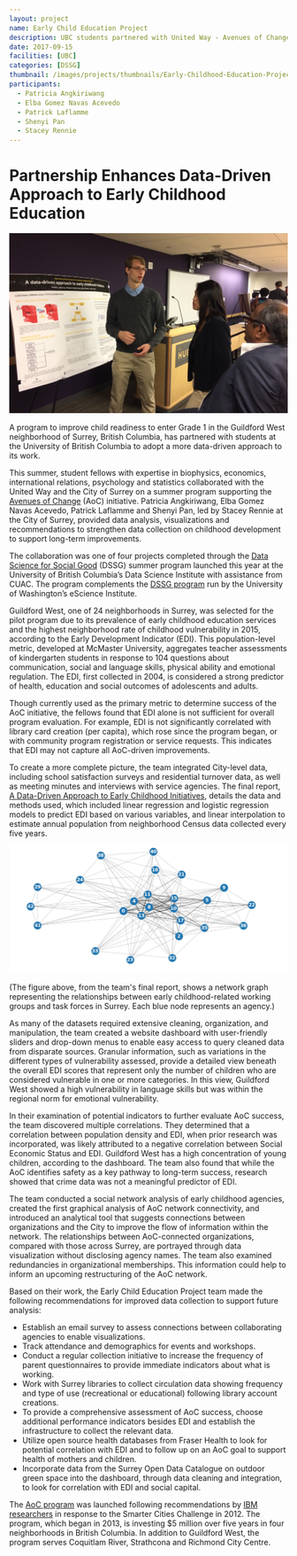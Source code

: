 ```yaml
---
layout: project
name: Early Child Education Project
description: UBC students partnered with United Way - Avenues of Change to facilitate a data-driven approach to improving child readiness to enter Grade 1 in Guildford West, B.C.
date: 2017-09-15
facilities: [UBC]
categories: [DSSG]
thumbnail: /images/projects/thumbnails/Early-Childhood-Education-Project.png
participants:
  - Patricia Angkiriwang
  - Elba Gomez Navas Acevedo
  - Patrick Laflamme
  - Shenyi Pan
  - Stacey Rennie
---
```


# Partnership Enhances Data-Driven Approach to Early Childhood Education

![Surrey education presentation](/images/projects/surrey_education2.jpg)

A program to improve child readiness to enter Grade 1 in the Guildford West neighborhood of Surrey, British Columbia, has partnered with students at the University of British Columbia to adopt a more data-driven approach to its work.

This summer, student fellows with expertise in biophysics, economics, international relations, psychology and statistics collaborated with the United Way and the City of Surrey on a summer program supporting the [Avenues of Change](https://www.uwlm.ca/what-we-do/all-that-kids-can-be/aves-of-change/) (AoC) initiative. Patricia Angkiriwang, Elba Gomez Navas Acevedo, Patrick Laflamme and Shenyi Pan, led by Stacey Rennie at the City of Surrey, provided data analysis, visualizations and recommendations to strengthen data collection on childhood development to support long-term improvements.

The collaboration was one of four projects completed through the [Data Science for Social Good](https://dsi.ubc.ca/data-science-social-good) (DSSG) summer program launched this year at the University of British Columbia’s Data Science Institute with assistance from CUAC. The program complements the [DSSG program](http://escience.washington.edu/dssg/) run by the University of Washington’s eScience Institute.

Guildford West, one of 24 neighborhoods in Surrey, was selected for the pilot program due to its prevalence of early childhood education services and the highest neighborhood rate of childhood vulnerability in 2015, according to the Early Development Indicator (EDI). This population-level metric, developed at McMaster University, aggregates teacher assessments of kindergarten students in response to 104 questions about communication, social and language skills, physical ability and emotional regulation. The EDI, first collected in 2004, is considered a strong predictor of health, education and social outcomes of adolescents and adults.

Though currently used as the primary metric to determine success of the AoC initiative, the fellows found that EDI alone is not sufficient for overall program evaluation. For example, EDI is not significantly correlated with library card creation (per capita), which rose since the program began, or with community program registration or service requests. This indicates that EDI may not capture all AoC-driven improvements.

To create a more complete picture, the team integrated City-level data, including school satisfaction surveys and residential turnover data, as well as meeting minutes and interviews with service agencies. The final report, [A Data-Driven Approach to Early Childhood Initiatives](https://dsi.ubc.ca/data-science-social-good-final-reports-2017), details the data and methods used, which included linear regression and logistic regression models to predict EDI based on various variables, and linear interpolation to estimate annual population from neighborhood Census data collected every five years.

![Surrey Education Graphic](/images/projects/surrey_education.jpg)

(The figure above, from the team's final report, shows a network graph representing the relationships between early childhood-related working groups and task forces in Surrey. Each blue node represents an agency.)

As many of the datasets required extensive cleaning, organization, and manipulation, the team created a website dashboard with user-friendly sliders and drop-down menus to enable easy access to query cleaned data from disparate sources. Granular information, such as variations in the different types of vulnerability assessed, provide a detailed view beneath the overall EDI scores that represent only the number of children who are considered vulnerable in one or more categories. In this view, Guildford West showed a high vulnerability in language skills but was within the regional norm for emotional vulnerability.

In their examination of potential indicators to further evaluate AoC success, the team discovered multiple correlations. They determined that a correlation between population density and EDI, when prior research was incorporated, was likely attributed to a negative correlation between Social Economic Status and EDI. Guildford West has a high concentration of young children, according to the dashboard. The team also found that while the AoC identifies safety as a key pathway to long-term success, research showed that crime data was not a meaningful predictor of EDI.

The team conducted a social network analysis of early childhood agencies, created the first graphical analysis of AoC network connectivity, and introduced an analytical tool that suggests connections between organizations and the City to improve the flow of information within the network. The relationships between AoC-connected organizations, compared with those across Surrey, are portrayed through data visualization without disclosing agency names. The team also examined redundancies in organizational memberships. This information could help to inform an upcoming restructuring of the AoC network.

Based on their work, the Early Child Education Project team made the following recommendations for improved data collection to support future analysis:

* Establish an email survey to assess connections between collaborating agencies to enable visualizations.
* Track attendance and demographics for events and workshops.
* Conduct a regular collection initiative to increase the frequency of parent questionnaires to provide immediate indicators about what is working.
* Work with Surrey libraries to collect circulation data showing frequency and type of use (recreational or educational) following library account creations. 
* To provide a comprehensive assessment of AoC success, choose additional performance indicators besides EDI and establish the infrastructure to collect the relevant data.
* Utilize open source health databases from Fraser Health to look for potential correlation with EDI and to follow up on an AoC goal to support health of mothers and children.
* Incorporate data from the Surrey Open Data Catalogue on outdoor green space into the dashboard, through data cleaning and integration, to look for correlation with EDI and social capital.

The [AoC program](https://www.uwlm.ca/what-we-do/all-that-kids-can-be/aves-of-change/) was launched following recommendations by [IBM researchers](https://www.ibm.com/blogs/citizen-ibm/2015/10/hepner_surrey_childhood_dev/) in response to the Smarter Cities Challenge in 2012. The program, which began in 2013, is investing $5 million over five years in four neighborhoods in British Columbia. In addition to Guildford West, the program serves Coquitlam River, Strathcona and Richmond City Centre.